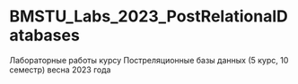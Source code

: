 # BMSTU_Labs_2023_PostRelationalDatabases

Лабораторные работы курсу Постреляционные базы данных (5 курс, 10 семестр) весна 2023 года
